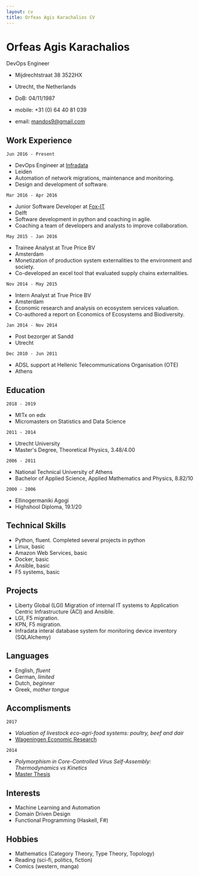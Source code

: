 ```yaml
---
layout: cv
title: Orfeas Agis Karachalios CV
---
```

# Orfeas Agis Karachalios
DevOps Engineer


- Mijdrechtstraat 38 3522HX
- Utrecht, the Netherlands 

- DoB: 04/11/1987
- mobile: +31 (0) 64 40 81 039
- email: mandos9@gmail.com


## Work Experience

`Jun 2016 - Present`
- DevOps Engineer at [Infradata](infradata.nl)
- Leiden
- Automation of network migrations, maintenance and monitoring.
- Design and development of software.


`Mar 2016 - Apr 2016`
- Junior Software Developer at [Fox-IT](fox-it.com/nl)
- Delft
- Software development in python and coaching in agile.
- Coaching a team of developers and analysts to improve collaboration.


`May 2015 - Jan 2016`
- Trainee Analyst at True Price BV
- Amsterdam
- Monetization of production system externalities to the environment and society.
- Co-developed an excel tool that evaluated supply chains externalities.


`Nov 2014 - May 2015`
- Intern Analyst at True Price BV
- Amsterdam
- Economic research and analysis on ecosystem services valuation.
- Co-authored a report on Economics of Ecosystems and Biodiversity.


`Jan 2014 - Nov 2014`
- Post bezorger at Sandd
- Utrecht


`Dec 2010 - Jun 2011`
- ADSL support at Hellenic Telecommunications Organisation (OTE)
- Athens

## Education

`2018 - 2019` 
- MITx on edx
- Micromasters on Statistics and Data Science

`2011 - 2014` 
- Utrecht University
- Master's Degree, Theoretical Physics, 3.48/4.00

`2006 - 2011` 
- National Technical University of Athens
- Bachelor of Applied Science, Applied Mathematics and Physics, 8.82/10

`2000 - 2006` 
- Ellinogermaniki Agogi
- Highshool Diploma, 19.1/20

## Technical Skills

- Python, fluent. Completed several projects in python
- Linux, basic
- Amazon Web Services, basic
- Docker, basic
- Ansible, basic
- F5 systems, basic

## Projects

- Liberty Global (LGI) Migration of internal IT systems to Application Centric Infrastructure (ACI) and Ansible.
- LGI, F5 migration.
- KPN, F5 migration.
- Infradata interal database system for monitoring device inventory (SQLAlchemy)

## Languages

- English, _fluent_
- German, _limited_
- Dutch, _beginner_
- Greek, _mother tongue_

## Accomplisments

`2017`
- _Valuation of livestock eco-agri-food systems: poultry, beef and dair_
- [Wageningen Economic Research][TEEB]

`2014`
- _Polymorphism in Core-Controlled Virus Self-Assembly: Thermodynamics vs Kinetics_
- [Master Thesis][Thesis]

## Interests

- Machine Learning and Automation
- Domain Driven Design
- Functional Programming (Haskell, F#)

## Hobbies

- Mathematics (Category Theory, Type Theory, Topology)
- Reading (sci-fi, politics, fiction)
- Comics (western, manga)

[TEEB]: https://trueprice.org/wp-content/uploads/2017/08/TEEB_Valuation-of-livestock-eco-agri-food-systems_final_June2017.pdf
[Thesis]: https://dspace.library.uu.nl/handle/1874/297082

<!-- ### Footer
Last updated: November 2018 -->


